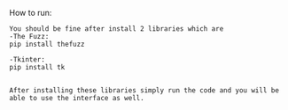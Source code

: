 How to run:

    You should be fine after install 2 libraries which are 
    -The Fuzz:
    pip install thefuzz

    -Tkinter:
    pip install tk


    After installing these libraries simply run the code and you will be able to use the interface as well.

    